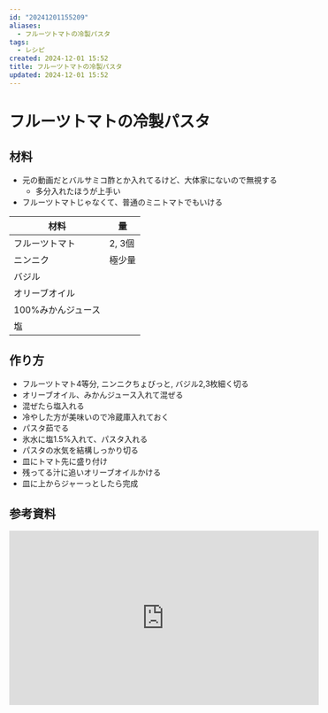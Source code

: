 ```yaml
---
id: "20241201155209"
aliases:
  - フルーツトマトの冷製パスタ
tags:
  - レシピ
created: 2024-12-01 15:52
title: フルーツトマトの冷製パスタ
updated: 2024-12-01 15:52
---
```


# フルーツトマトの冷製パスタ

## 材料

- 元の動画だとバルサミコ酢とか入れてるけど、大体家にないので無視する
    - 多分入れたほうが上手い
- フルーツトマトじゃなくて、普通のミニトマトでもいける

|材料                      |量    |
|--------------------------|------|
|フルーツトマト            |2, 3個|
|ニンニク                  |極少量|
|バジル                    |      |
|オリーブオイル            |      |
|100%みかんジュース        |      |
|塩                        |      |

## 作り方

- フルーツトマト4等分, ニンニクちょびっと, バジル2,3枚細く切る
- オリーブオイル、みかんジュース入れて混ぜる
- 混ぜたら塩入れる
- 冷やした方が美味いので冷蔵庫入れておく
- パスタ茹でる
- 氷水に塩1.5%入れて、パスタ入れる
- パスタの水気を結構しっかり切る
- 皿にトマト先に盛り付け
- 残ってる汁に追いオリーブオイルかける
- 皿に上からジャーっとしたら完成

## 参考資料

<iframe width="560" height="315" src="https://www.youtube.com/embed/wylmgUvBJ_A?si=mXlX3Vwj6pEwxsSz" title="YouTube video player" frameborder="0" allow="accelerometer; autoplay; clipboard-write; encrypted-media; gyroscope; picture-in-picture; web-share" referrerpolicy="strict-origin-when-cross-origin" allowfullscreen></iframe>

